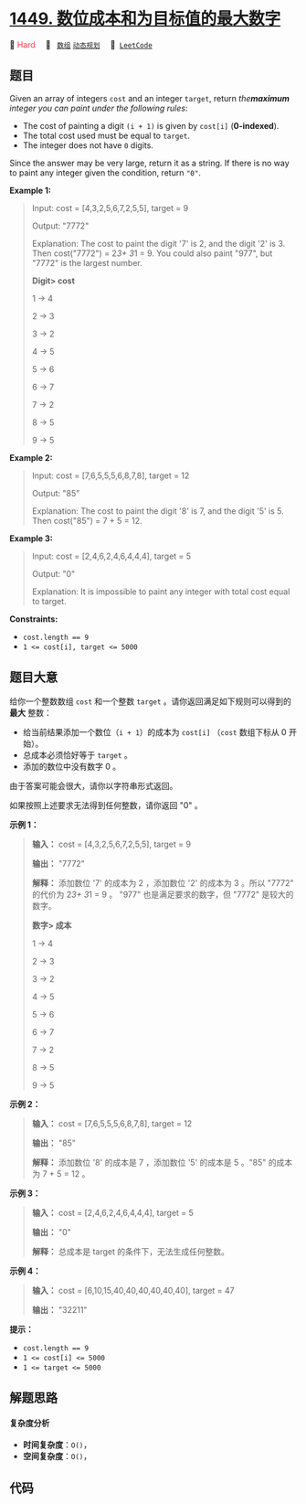 # [1449. 数位成本和为目标值的最大数字](https://leetcode.com/problems/form-largest-integer-with-digits-that-add-up-to-target)

🔴 <font color=#ff334b>Hard</font>&emsp; 🔖&ensp; [`数组`](/tag/array.md) [`动态规划`](/tag/dynamic-programming.md)&emsp; 🔗&ensp;[`LeetCode`](https://leetcode.com/problems/form-largest-integer-with-digits-that-add-up-to-target)

## 题目

Given an array of integers `cost` and an integer `target`, return
_the**maximum** integer you can paint under the following rules_:

  * The cost of painting a digit `(i + 1)` is given by `cost[i]` (**0-indexed**).
  * The total cost used must be equal to `target`.
  * The integer does not have `0` digits.

Since the answer may be very large, return it as a string. If there is no way
to paint any integer given the condition, return `"0"`.



**Example 1:**

> Input: cost = [4,3,2,5,6,7,2,5,5], target = 9
> 
> Output: "7772"
> 
> Explanation: The cost to paint the digit '7' is 2, and the digit '2' is 3. Then cost("7772") = 2*3+ 3*1 = 9. You could also paint "977", but "7772" is the largest number.
> 
> **Digit> 
> cost**
> 
>   1  ->   4
> 
>   2  ->   3
> 
>   3  ->   2
> 
>   4  ->   5
> 
>   5  ->   6
> 
>   6  ->   7
> 
>   7  ->   2
> 
>   8  ->   5
> 
>   9  ->   5

**Example 2:**

> Input: cost = [7,6,5,5,5,6,8,7,8], target = 12
> 
> Output: "85"
> 
> Explanation: The cost to paint the digit '8' is 7, and the digit '5' is 5. Then cost("85") = 7 + 5 = 12.

**Example 3:**

> Input: cost = [2,4,6,2,4,6,4,4,4], target = 5
> 
> Output: "0"
> 
> Explanation: It is impossible to paint any integer with total cost equal to target.

**Constraints:**

  * `cost.length == 9`
  * `1 <= cost[i], target <= 5000`


## 题目大意

给你一个整数数组 `cost` 和一个整数 `target` 。请你返回满足如下规则可以得到的 **最大** 整数：

  * 给当前结果添加一个数位（`i + 1`）的成本为 `cost[i]` （`cost` 数组下标从 0 开始）。
  * 总成本必须恰好等于 `target` 。
  * 添加的数位中没有数字 0 。

由于答案可能会很大，请你以字符串形式返回。

如果按照上述要求无法得到任何整数，请你返回 "0" 。

**示例 1：**

> 
> 
> 
> 
> 
> **输入：** cost = [4,3,2,5,6,7,2,5,5], target = 9
> 
> **输出：** "7772"
> 
> **解释：** 添加数位 '7' 的成本为 2 ，添加数位 '2' 的成本为 3 。所以 "7772" 的代价为 2*3+ 3*1 = 9 。 "977" 也是满足要求的数字，但 "7772" 是较大的数字。
> 
> **数字> 
>  成本**
> 
>   1  ->   4
> 
>   2  ->   3
> 
>   3  ->   2
> 
>   4  ->   5
> 
>   5  ->   6
> 
>   6  ->   7
> 
>   7  ->   2
> 
>   8  ->   5
> 
>   9  ->   5
> 
> 

**示例 2：**

> 
> 
> 
> 
> 
> **输入：** cost = [7,6,5,5,5,6,8,7,8], target = 12
> 
> **输出：** "85"
> 
> **解释：** 添加数位 '8' 的成本是 7 ，添加数位 '5' 的成本是 5 。"85" 的成本为 7 + 5 = 12 。
> 
> 

**示例 3：**

> 
> 
> 
> 
> 
> **输入：** cost = [2,4,6,2,4,6,4,4,4], target = 5
> 
> **输出：** "0"
> 
> **解释：** 总成本是 target 的条件下，无法生成任何整数。
> 
> 

**示例 4：**

> 
> 
> 
> 
> 
> **输入：** cost = [6,10,15,40,40,40,40,40,40], target = 47
> 
> **输出：** "32211"
> 
> 

**提示：**

  * `cost.length == 9`
  * `1 <= cost[i] <= 5000`
  * `1 <= target <= 5000`


## 解题思路

#### 复杂度分析

- **时间复杂度**：`O()`，
- **空间复杂度**：`O()`，

## 代码

```javascript

```